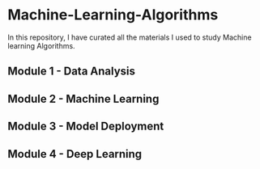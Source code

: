 # Machine-Learning-Algorithms
 In this repository, I have curated all the materials I used to study Machine learning Algorithms.

## Module 1 - Data Analysis

## Module 2 - Machine Learning

## Module 3 - Model Deployment


## Module 4 - Deep Learning
